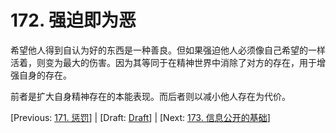 # 172. 强迫即为恶

希望他人得到自认为好的东西是一种善良。但如果强迫他人必须像自己希望的一样活着，则变为最大的伤害。因为其等同于在精神世界中消除了对方的存在，用于增强自身的存在。

前者是扩大自身精神存在的本能表现。而后者则以减小他人存在为代价。

[Previous: [171. 惩罚](171.md)] | [Draft: [Draft](../Draft.md)] | [Next: [173. 信息公开的基础](173.md)]